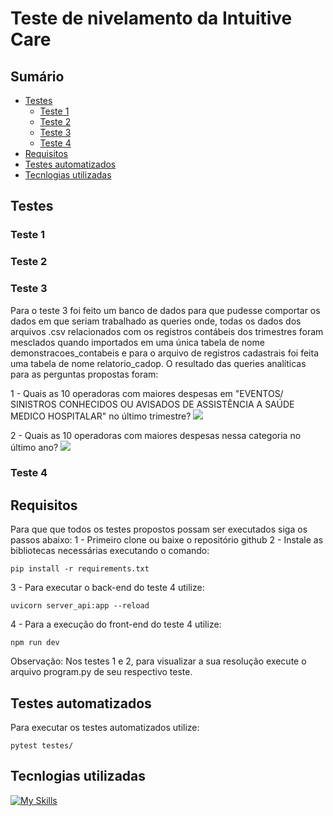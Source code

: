 # Teste de nivelamento da Intuitive Care

## Sumário

* [Testes](#testes)
  * [Teste 1](#teste-1)
  * [Teste 2](#teste-2)
  * [Teste 3](#teste-3)
  * [Teste 4](#teste-4)
* [Requisitos](#requisitos)
* [Testes automatizados](#testes-automatizados)
* [Tecnlogias utilizadas](#tecnlogias-utilizadas)

## Testes

### Teste 1

### Teste 2

### Teste 3
Para o teste 3 foi feito um banco de dados para que pudesse comportar os dados em que seriam trabalhado as queries onde, todas os dados dos arquivos .csv relacionados com os registros contábeis dos trimestres foram mesclados quando importados em uma única tabela de nome demonstracoes_contabeis e para o arquivo de registros cadastrais foi feita uma tabela de nome relatorio_cadop.
O resultado das queries analíticas para as perguntas propostas foram:

1 - Quais as 10 operadoras com maiores despesas em "EVENTOS/ SINISTROS CONHECIDOS OU AVISADOS DE ASSISTÊNCIA A SAÚDE MEDICO HOSPITALAR" no último trimestre?
<img src="https://imgur.com/a/S1Veo80.PNG" />

2 - Quais as 10 operadoras com maiores despesas nessa categoria no último ano?
<img src="https://imgur.com/a/18nSZnI.PNG" />

### Teste 4

## Requisitos

Para que que todos os testes propostos possam ser executados siga os passos abaixo:
1 - Primeiro clone ou baixe o repositório github
2 - Instale as bibliotecas necessárias executando o comando:

```
pip install -r requirements.txt
```
3 - Para executar o back-end do teste 4 utilize:

```
uvicorn server_api:app --reload
```

4 - Para a execução do front-end do teste 4 utilize:

```
npm run dev
```

Observação: Nos testes 1 e 2, para visualizar a sua resolução execute o arquivo program.py de seu respectivo teste.

## Testes automatizados
Para executar os testes automatizados utilize:

```
pytest testes/
```

## Tecnlogias utilizadas
[![My Skills](https://skillicons.dev/icons?i=git,github,vscode,py,vue,npm,fastapi,mysql)](https://skillicons.dev)
